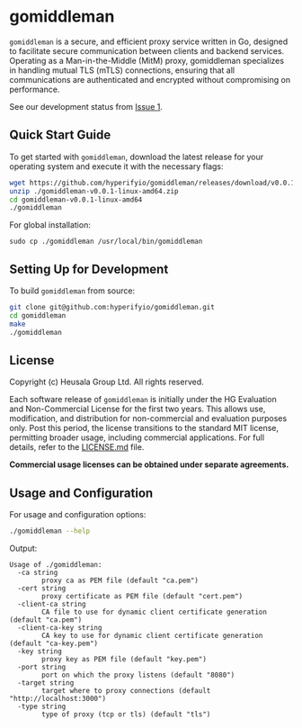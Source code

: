 # gomiddleman

`gomiddleman` is a secure, and efficient proxy service written in Go, designed 
to facilitate secure communication between clients and backend services. 
Operating as a Man-in-the-Middle (MitM) proxy, gomiddleman specializes in 
handling mutual TLS (mTLS) connections, ensuring that all communications are 
authenticated and encrypted without compromising on performance.

See our development status from [Issue 1](https://github.com/hyperifyio/gomiddleman/issues/1).

## Quick Start Guide

To get started with `gomiddleman`, download the latest release for your operating
system and execute it with the necessary flags:

```bash
wget https://github.com/hyperifyio/gomiddleman/releases/download/v0.0.1/gomiddleman-v0.0.1-linux-amd64.zip
unzip ./gomiddleman-v0.0.1-linux-amd64.zip
cd gomiddleman-v0.0.1-linux-amd64
./gomiddleman
```

For global installation:

```
sudo cp ./gomiddleman /usr/local/bin/gomiddleman
```

## Setting Up for Development

To build `gomiddleman` from source:

```bash
git clone git@github.com:hyperifyio/gomiddleman.git
cd gomiddleman
make
./gomiddleman
```

## License

Copyright (c) Heusala Group Ltd. All rights reserved.

Each software release of `gomiddleman` is initially under the HG Evaluation and 
Non-Commercial License for the first two years. This allows use, modification, 
and distribution for non-commercial and evaluation purposes only. Post this 
period, the license transitions to the standard MIT license, permitting broader
usage, including commercial applications. For full details, refer to the 
[LICENSE.md](LICENSE.md) file. 

**Commercial usage licenses can be obtained under separate agreements.**

## Usage and Configuration

For usage and configuration options:

```bash
./gomiddleman --help
```

Output:

```
Usage of ./gomiddleman:
  -ca string
    	proxy ca as PEM file (default "ca.pem")
  -cert string
    	proxy certificate as PEM file (default "cert.pem")
  -client-ca string
    	CA file to use for dynamic client certificate generation (default "ca.pem")
  -client-ca-key string
    	CA key to use for dynamic client certificate generation (default "ca-key.pem")
  -key string
    	proxy key as PEM file (default "key.pem")
  -port string
    	port on which the proxy listens (default "8080")
  -target string
    	target where to proxy connections (default "http://localhost:3000")
  -type string
    	type of proxy (tcp or tls) (default "tls")
```
